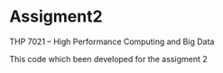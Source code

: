 # Assigment2
THP 7021 – High Performance Computing and Big Data

This code which been developed for the assigment 2
